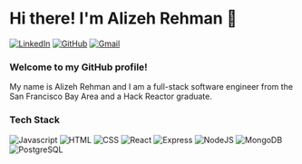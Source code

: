 # Hi there! I'm Alizeh Rehman 👋
[![LinkedIn](https://img.shields.io/badge/alizehrehman%20-%230077B5.svg?&style=flat-square&logo=linkedin&logoColor=white&link=https://www.linkedin.com/in/alizehrehman/)](https://www.linkedin.com/in/alizehrehman/)
[![GitHub](https://img.shields.io/badge/alizehrehman%20-%23121011.svg?&style=flat-square&logo=github&logoColor=white&link=https://github.com/alizehrehman)](https://github.com/alizehrehman)
[![Gmail](https://img.shields.io/badge/alizehrehman%20-%23D14836.svg?&style=flat-square&logo=gmail&logoColor=white&link=mailto:alizehrehman26@gmail.com)](mailto:alizehrehman26@gmail.com)

### Welcome to my GitHub profile!
My name is Alizeh Rehman and I am a full-stack software engineer from the San Francisco Bay Area and a Hack Reactor graduate.

### Tech Stack
<p>
  <img alt="Javascript" src="https://img.shields.io/badge/JavaScript-F7DF1E?logo=JavaScript&logoColor=black&style=for-the-badge" />
  <img alt="HTML" src="https://img.shields.io/badge/HTML-E34F26?logo=html5&logoColor=white&style=for-the-badge" />
  <img alt="CSS" src="https://img.shields.io/badge/CSS-1572B6?logo=css3&logoColor=white&style=for-the-badge" />
  <img alt="React" src="https://img.shields.io/badge/React-61DAFB?logo=react&logoColor=black&style=for-the-badge" />
  <img alt="Express" src="https://img.shields.io/badge/Express-000000?logo=Node.js&logoColor=white&style=for-the-badge" />
  <img alt="NodeJS" src="https://img.shields.io/badge/NodeJS-088A51?logo=Node.js&logoColor=white&style=for-the-badge" />
  <img alt="MongoDB" src="https://img.shields.io/badge/MongoDB-47A248?logo=mongodb&logoColor=white&style=for-the-badge" />
  <img alt="PostgreSQL" src="https://img.shields.io/badge/PostgreSQL-336791?logo=postgresql&logoColor=white&style=for-the-badge" />
 </p>
<!--
**alizehrehman/alizehrehman** is a ✨ _special_ ✨ repository because its `README.md` (this file) appears on your GitHub profile.

Here are some ideas to get you started:

- 🔭 I’m currently working on ...
- 🌱 I’m currently learning ...
- 👯 I’m looking to collaborate on ...
- 🤔 I’m looking for help with ...
- 💬 Ask me about ...
- 📫 How to reach me: ...
- 😄 Pronouns: ...
- ⚡ Fun fact: ...
-->
